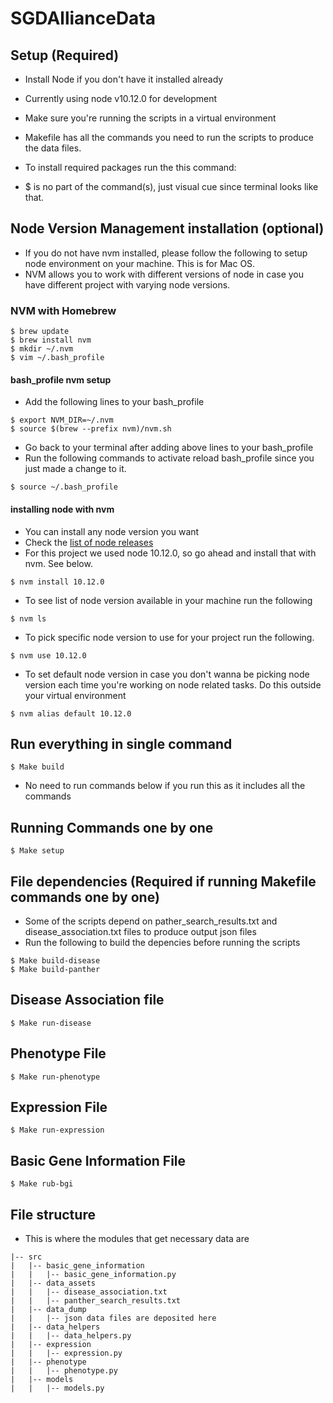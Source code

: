 # SGDAllianceData

## Setup (Required)

- Install Node if you don't have it installed already
- Currently using node v10.12.0 for development  
- Make sure you're running the scripts in a virtual environment
- Makefile has all the commands you need to run the scripts to produce the data files.

- To install required packages run the this command:
- $ is no part of the command(s), just visual cue since terminal looks like that.

## Node Version Management installation (optional)

- If you do not have nvm installed, please follow the following to setup node environment on your machine. This is for Mac OS.
- NVM allows you to work with different versions of node in case you have different project with varying node versions.

### NVM with Homebrew

```
$ brew update
$ brew install nvm
$ mkdir ~/.nvm
$ vim ~/.bash_profile
```


#### bash_profile nvm setup
- Add the following lines to your bash_profile

```
$ export NVM_DIR=~/.nvm
$ source $(brew --prefix nvm)/nvm.sh
```

- Go back to your terminal after adding above lines to your bash_profile
- Run the following commands to activate reload bash_profile  since you just made a change to it. 

```
$ source ~/.bash_profile
```

#### installing node with nvm

- You can install any node version you want
- Check the [list of node releases](https://nodejs.org/en/download/releases/)
- For this project we used node 10.12.0, so go ahead and install that with nvm. See below.

```
$ nvm install 10.12.0
```

- To see list of node version available in your machine run the following

```
$ nvm ls
```

- To pick specific node version to use for your project run the following.

```
$ nvm use 10.12.0
```

- To set default node version in case you don't wanna be picking node version each time you're working on node related tasks. Do this outside your virtual environment

```
$ nvm alias default 10.12.0
```

## Run everything in single command

```
$ Make build
```
- No need to run commands below if you run this as it includes all the commands

## Running Commands one by one

``` 
$ Make setup
```

## File dependencies (Required if running Makefile commands one by one)

- Some of the scripts depend on pather_search_results.txt and disease_association.txt files to produce output json files
- Run the following to build the depencies before running the scripts

```
$ Make build-disease
$ Make build-panther
```

## Disease Association file

```
$ Make run-disease
```

## Phenotype File

```
$ Make run-phenotype 
```

## Expression File

```
$ Make run-expression 
```

## Basic Gene Information File

```
$ Make rub-bgi
```

## File structure

- This is where the modules that get necessary data are

```
|-- src
|   |-- basic_gene_information
|   |   |-- basic_gene_information.py
|   |-- data_assets
|   |   |-- disease_association.txt
|   |   |-- panther_search_results.txt
|   |-- data_dump
|   |   |-- json data files are deposited here
|   |-- data_helpers
|   |   |-- data_helpers.py   
|   |-- expression
|   |   |-- expression.py
|   |-- phenotype
|   |   |-- phenotype.py  
|   |-- models
|   |   |-- models.py    
```
